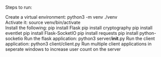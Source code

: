 Steps to run:

Create a virtual environment:
	python3 -m venv ./venv  
Activate it:
	source venv/bin/activate	
Install the following:
	pip install Flask
	pip install cryptography
	pip install eventlet
	pip install Flask-SocketIO
	pip install requests
	pip install python-socketio
Run the flask application:
   	python3 server/__init__.py
Run the client application:
   	python3 client/client.py
Run multiple client applications in seperate windows to increase user count on the server
